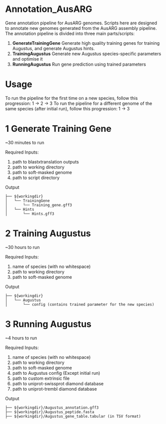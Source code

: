 # Annotation_AusARG

Gene annotation pipeline for AusARG genomes. Scripts here are designed to annotate new genomes generated from the AusARG assembly pipeline. The annotation pipeline is divided into three main parts/scripts:
1. **GenerateTrainingGene** Generate high quality training genes for training Augustus, and generate Augustus hints.
2. **TrainingAugustus** Generate new Augustus species-specific parameters and optimise it
3. **RunningAugustus** Run gene prediction using trained parameters

# Usage

To run the pipeline for the first time on a new species, follow this progression:
1 -> 2 -> 3
To run the pipeline for a different genome of the same species (after initial run), follow this progression:
1 -> 3

# 1 Generate Training Gene
~30 minutes to run

Required Inputs:
1. path to blastxtranslation outputs
2. path to working directory
3. path to soft-masked genome
4. path to script directory

Output
```
├── ${workingdir}
│   └── TrainingGene
│       └── Training_gene.gff3
│   └── Hints
│       └── Hints.gff3
```

# 2 Training Augustus
~30 hours to run

Required Inputs:
1. name of species (with no whitespace)
2. path to working directory
3. path to soft-masked genome

Output
```
├── ${workingdir}
│   └── Augustus
│       └── config (contains trained parameter for the new species)
```

# 3 Running Augustus
~4 hours to run

Required Inputs:
1. name of species (with no whitespace)
2. path to working directory
3. path to soft-masked genome
4. path to Augustus config (Except initial run)
5. path to custom extrinsic file
6. path to uniprot-swissprot diamond database
7. path to uniprot-trembl diamond database

Output
```
├── ${workingdir}/Augustus_annotation.gff3
├── ${workingdir}/Augustus_peptide.fasta
├── ${workingdir}/Augustus_gene_table.tabular (in TSV format)
```